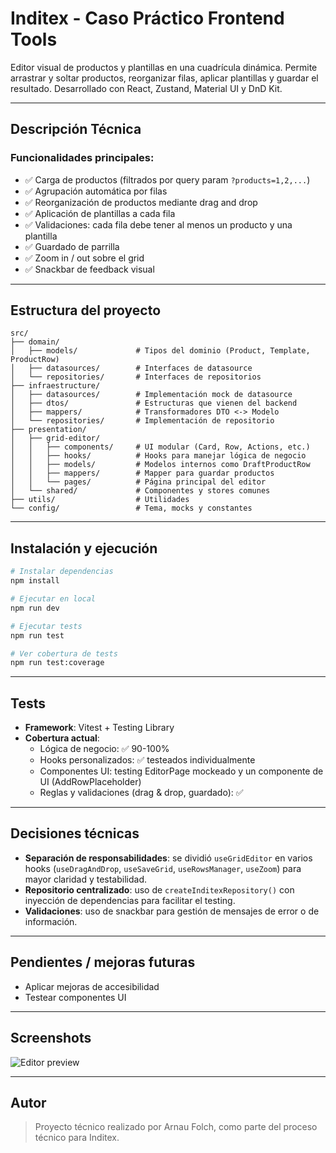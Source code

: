 
# Inditex - Caso Práctico Frontend Tools

Editor visual de productos y plantillas en una cuadrícula dinámica. Permite arrastrar y soltar productos, reorganizar filas, aplicar plantillas y guardar el resultado. Desarrollado con React, Zustand, Material UI y DnD Kit.

---

## Descripción Técnica

### Funcionalidades principales:

- ✅ Carga de productos (filtrados por query param `?products=1,2,...`)
- ✅ Agrupación automática por filas
- ✅ Reorganización de productos mediante drag and drop
- ✅ Aplicación de plantillas a cada fila
- ✅ Validaciones: cada fila debe tener al menos un producto y una plantilla
- ✅ Guardado de parrilla
- ✅ Zoom in / out sobre el grid
- ✅ Snackbar de feedback visual

---

## Estructura del proyecto

```
src/
├── domain/
│   ├── models/             # Tipos del dominio (Product, Template, ProductRow)
│   ├── datasources/        # Interfaces de datasource
│   └── repositories/       # Interfaces de repositorios
├── infraestructure/
│   ├── datasources/        # Implementación mock de datasource
│   ├── dtos/               # Estructuras que vienen del backend
│   ├── mappers/            # Transformadores DTO <-> Modelo
│   └── repositories/       # Implementación de repositorio
├── presentation/
│   ├── grid-editor/
│   │   ├── components/     # UI modular (Card, Row, Actions, etc.)
│   │   ├── hooks/          # Hooks para manejar lógica de negocio
│   │   ├── models/         # Modelos internos como DraftProductRow
│   │   ├── mappers/        # Mapper para guardar productos
│   │   └── pages/          # Página principal del editor
│   └── shared/             # Componentes y stores comunes
├── utils/                  # Utilidades
└── config/                 # Tema, mocks y constantes
```

---

## Instalación y ejecución

```bash
# Instalar dependencias
npm install

# Ejecutar en local
npm run dev

# Ejecutar tests
npm run test

# Ver cobertura de tests
npm run test:coverage
```

---

## Tests

- **Framework**: Vitest + Testing Library
- **Cobertura actual**:  
  - Lógica de negocio: ✅ 90-100%
  - Hooks personalizados: ✅ testeados individualmente
  - Componentes UI: testing EditorPage mockeado y un componente de UI (AddRowPlaceholder)
  - Reglas y validaciones (drag & drop, guardado): ✅

---

## Decisiones técnicas

- **Separación de responsabilidades**: se dividió `useGridEditor` en varios hooks (`useDragAndDrop`, `useSaveGrid`, `useRowsManager`, `useZoom`) para mayor claridad y testabilidad.
- **Repositorio centralizado**: uso de `createInditexRepository()` con inyección de dependencias para facilitar el testing.
- **Validaciones**: uso de snackbar para gestión de mensajes de error o de información.

---

## Pendientes / mejoras futuras

- Aplicar mejoras de accesibilidad
- Testear componentes UI

---

## Screenshots

![Editor preview](./public/screenshot.png)

---

##  Autor

> Proyecto técnico realizado por Arnau Folch, como parte del proceso técnico para Inditex.
